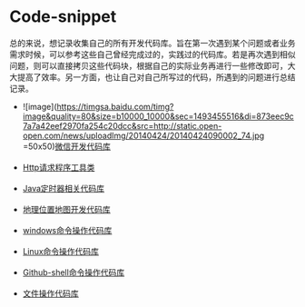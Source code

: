 ﻿# Code-snippet
总的来说，想记录收集自己的所有开发代码库。旨在第一次遇到某个问题或者业务需求时候，可以参考这些自己曾经完成过的，实践过的代码库。若是再次遇到相似问题，则可以直接拷贝这些代码块，根据自己的实际业务再进行一些修改即可，大大提高了效率。另一方面，也让自己对自己所写过的代码，所遇到的问题进行总结记录。<br>

* ![image](https://timgsa.baidu.com/timg?image&quality=80&size=b10000_10000&sec=1493455516&di=873eec9c7a7a42eef2970fa254c20dcc&src=http://static.open-open.com/news/uploadImg/20140424/20140424090002_74.jpg =50x50)[微信开发代码库](https://github.com/arden2600/Code-snippet/blob/master/wechat-snippet.md)<br><br>
* [Http请求程序工具类](https://github.com/arden2600/Code-snippet/blob/master/http_utils.md)<br><br>
* [Java定时器相关代码库](https://github.com/arden2600/Code-snippet/blob/master/java_timers.md)<br><br>
* [地理位置地图开发代码库](https://github.com/arden2600/Code-snippet/blob/master/location_map.md)<br><br>
* [windows命令操作代码库](https://github.com/arden2600/Code-snippet/blob/master/windows.md)<br><br>
* [Linux命令操作代码库](https://github.com/arden2600/Code-snippet/blob/master/linux_cm.md)<br><br>
* [Github-shell命令操作代码库](https://github.com/arden2600/Code-snippet/blob/master/gitshell-command.md)<br><br>
* [文件操作代码库](https://github.com/arden2600/Code-snippet/blob/master/File_Op.md)<br><br>
